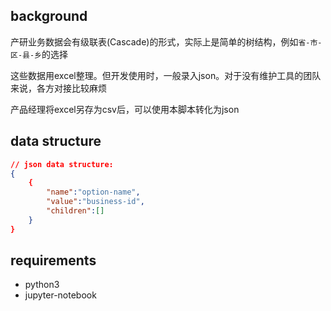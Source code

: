## background

产研业务数据会有级联表(Cascade)的形式，实际上是简单的树结构，例如`省-市-区-县-乡`的选择

这些数据用excel整理。但开发使用时，一般录入json。对于没有维护工具的团队来说，各方对接比较麻烦

产品经理将excel另存为csv后，可以使用本脚本转化为json

## data structure

```json
// json data structure:
{
    {
        "name":"option-name",
        "value":"business-id",
        "children":[]
    }
}
```

## requirements

- python3
- jupyter-notebook